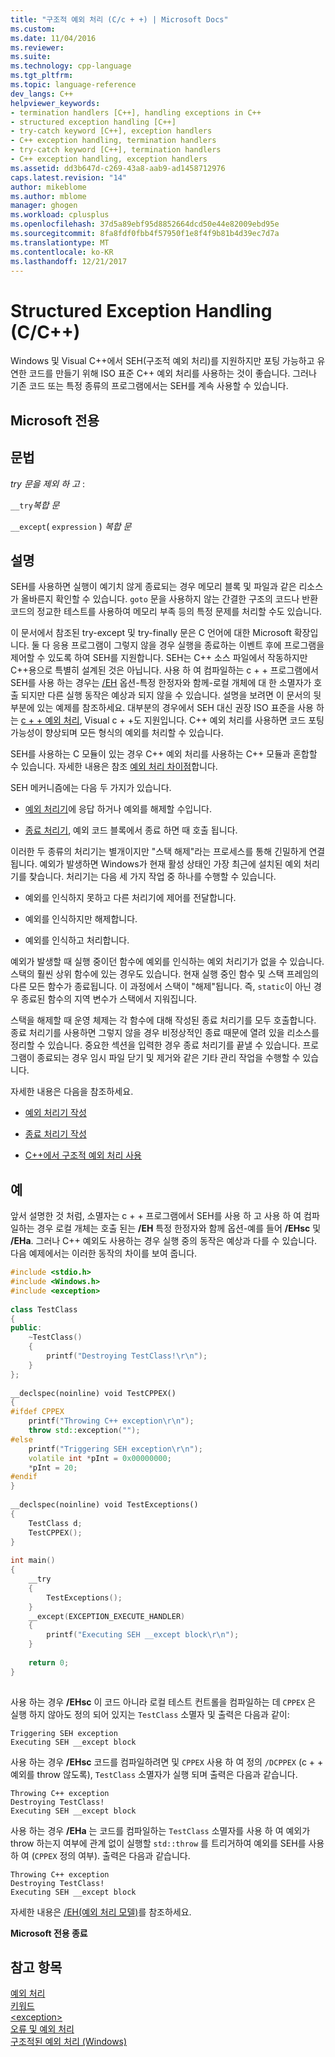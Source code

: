 ```yaml
---
title: "구조적 예외 처리 (C/c + +) | Microsoft Docs"
ms.custom: 
ms.date: 11/04/2016
ms.reviewer: 
ms.suite: 
ms.technology: cpp-language
ms.tgt_pltfrm: 
ms.topic: language-reference
dev_langs: C++
helpviewer_keywords:
- termination handlers [C++], handling exceptions in C++
- structured exception handling [C++]
- try-catch keyword [C++], exception handlers
- C++ exception handling, termination handlers
- try-catch keyword [C++], termination handlers
- C++ exception handling, exception handlers
ms.assetid: dd3b647d-c269-43a8-aab9-ad1458712976
caps.latest.revision: "14"
author: mikeblome
ms.author: mblome
manager: ghogen
ms.workload: cplusplus
ms.openlocfilehash: 37d5a89ebf95d8852664dcd50e44e82009ebd95e
ms.sourcegitcommit: 8fa8fdf0fbb4f57950f1e8f4f9b81b4d39ec7d7a
ms.translationtype: MT
ms.contentlocale: ko-KR
ms.lasthandoff: 12/21/2017
---
```

# <a name="structured-exception-handling-cc"></a>Structured Exception Handling (C/C++)
Windows 및 Visual C++에서 SEH(구조적 예외 처리)를 지원하지만 포팅 가능하고 유연한 코드를 만들기 위해 ISO 표준 C++ 예외 처리를 사용하는 것이 좋습니다. 그러나 기존 코드 또는 특정 종류의 프로그램에서는 SEH를 계속 사용할 수 있습니다.  
  
## <a name="microsoft-specific"></a>Microsoft 전용  
  
## <a name="grammar"></a>문법  
 *try 문을 제외 하 고* :  
  
 `__try`*복합 문*  
  
 `__except`( `expression` ) *복합 문*  
  
## <a name="remarks"></a>설명  
 SEH를 사용하면 실행이 예기치 않게 종료되는 경우 메모리 블록 및 파일과 같은 리소스가 올바른지 확인할 수 있습니다. `goto` 문을 사용하지 않는 간결한 구조의 코드나 반환 코드의 정교한 테스트를 사용하여 메모리 부족 등의 특정 문제를 처리할 수도 있습니다.  
  
 이 문서에서 참조된 try-except 및 try-finally 문은 C 언어에 대한 Microsoft 확장입니다. 둘 다 응용 프로그램이 그렇지 않을 경우 실행을 종료하는 이벤트 후에 프로그램을 제어할 수 있도록 하여 SEH를 지원합니다. SEH는 C++ 소스 파일에서 작동하지만 C++용으로 특별히 설계된 것은 아닙니다. 사용 하 여 컴파일하는 c + + 프로그램에서 SEH를 사용 하는 경우는 [/EH](../build/reference/eh-exception-handling-model.md) 옵션-특정 한정자와 함께-로컬 개체에 대 한 소멸자가 호출 되지만 다른 실행 동작은 예상과 되지 않을 수 있습니다. 설명을 보려면 이 문서의 뒷부분에 있는 예제를 참조하세요. 대부분의 경우에서 SEH 대신 권장 ISO 표준을 사용 하는 [c + + 예외 처리](../cpp/try-throw-and-catch-statements-cpp.md), Visual c + +도 지원입니다. C++ 예외 처리를 사용하면 코드 포팅 가능성이 향상되며 모든 형식의 예외를 처리할 수 있습니다.  
  
 SEH를 사용하는 C 모듈이 있는 경우 C++ 예외 처리를 사용하는 C++ 모듈과 혼합할 수 있습니다. 자세한 내용은 참조 [예외 처리 차이점](../cpp/exception-handling-differences.md)합니다.  
  
 SEH 메커니즘에는 다음 두 가지가 있습니다.  
  
-   [예외 처리기](../cpp/writing-an-exception-handler.md)에 응답 하거나 예외를 해제할 수입니다.  
  
-   [종료 처리기](../cpp/writing-a-termination-handler.md), 예외 코드 블록에서 종료 하면 때 호출 됩니다.  
  
 이러한 두 종류의 처리기는 별개이지만 "스택 해제"라는 프로세스를 통해 긴밀하게 연결됩니다. 예외가 발생하면 Windows가 현재 활성 상태인 가장 최근에 설치된 예외 처리기를 찾습니다. 처리기는 다음 세 가지 작업 중 하나를 수행할 수 있습니다.  
  
-   예외를 인식하지 못하고 다른 처리기에 제어를 전달합니다.  
  
-   예외를 인식하지만 해제합니다.  
  
-   예외를 인식하고 처리합니다.  
  
 예외가 발생할 때 실행 중이던 함수에 예외를 인식하는 예외 처리기가 없을 수 있습니다. 스택의 훨씬 상위 함수에 있는 경우도 있습니다. 현재 실행 중인 함수 및 스택 프레임의 다른 모든 함수가 종료됩니다. 이 과정에서 스택이 "해제"됩니다. 즉, `static`이 아닌 경우 종료된 함수의 지역 변수가 스택에서 지워집니다.  
  
 스택을 해제할 때 운영 체제는 각 함수에 대해 작성된 종료 처리기를 모두 호출합니다. 종료 처리기를 사용하면 그렇지 않을 경우 비정상적인 종료 때문에 열려 있을 리소스를 정리할 수 있습니다. 중요한 섹션을 입력한 경우 종료 처리기를 끝낼 수 있습니다. 프로그램이 종료되는 경우 임시 파일 닫기 및 제거와 같은 기타 관리 작업을 수행할 수 있습니다.  
  
 자세한 내용은 다음을 참조하세요.  
  
-   [예외 처리기 작성](../cpp/writing-an-exception-handler.md)  
  
-   [종료 처리기 작성](../cpp/writing-a-termination-handler.md)  
  
-   [C++에서 구조적 예외 처리 사용](../cpp/using-structured-exception-handling-with-cpp.md)  
  
## <a name="example"></a>예  
 앞서 설명한 것 처럼, 소멸자는 c + + 프로그램에서 SEH를 사용 하 고 사용 하 여 컴파일하는 경우 로컬 개체는 호출 된는 **/EH** 특정 한정자와 함께 옵션-예를 들어 **/EHsc** 및 **/EHa**. 그러나 C++ 예외도 사용하는 경우 실행 중의 동작은 예상과 다를 수 있습니다. 다음 예제에서는 이러한 동작의 차이를 보여 줍니다.  
  
```cpp  
#include <stdio.h>  
#include <Windows.h>  
#include <exception>  
  
class TestClass  
{  
public:  
    ~TestClass()  
    {  
        printf("Destroying TestClass!\r\n");  
    }  
};  
  
__declspec(noinline) void TestCPPEX()  
{  
#ifdef CPPEX  
    printf("Throwing C++ exception\r\n");  
    throw std::exception("");  
#else  
    printf("Triggering SEH exception\r\n");  
    volatile int *pInt = 0x00000000;  
    *pInt = 20;  
#endif  
}  
  
__declspec(noinline) void TestExceptions()  
{  
    TestClass d;  
    TestCPPEX();  
}  
  
int main()  
{  
    __try  
    {  
        TestExceptions();  
    }  
    __except(EXCEPTION_EXECUTE_HANDLER)  
    {  
        printf("Executing SEH __except block\r\n");  
    }  
  
    return 0;  
}  
  
```  
  
 사용 하는 경우 **/EHsc** 이 코드 아니라 로컬 테스트 컨트롤을 컴파일하는 데 `CPPEX` 은 실행 하지 않아도 정의 되어 있지는 `TestClass` 소멸자 및 출력은 다음과 같이:  
  
```Output  
Triggering SEH exception  
Executing SEH __except block  
```  
  
 사용 하는 경우 **/EHsc** 코드를 컴파일하려면 및 `CPPEX` 사용 하 여 정의 `/DCPPEX` (c + + 예외를 throw 않도록), `TestClass` 소멸자가 실행 되며 출력은 다음과 같습니다.  
  
```Output  
Throwing C++ exception  
Destroying TestClass!  
Executing SEH __except block  
```  
  
 사용 하는 경우 **/EHa** 는 코드를 컴파일하는 `TestClass` 소멸자를 사용 하 여 예외가 throw 하는지 여부에 관계 없이 실행할 `std::throw` 를 트리거하여 예외를 SEH를 사용 하 여 (`CPPEX` 정의 여부). 출력은 다음과 같습니다.  
  
```Output  
Throwing C++ exception  
Destroying TestClass!  
Executing SEH __except block  
```  
  
 자세한 내용은 [/EH(예외 처리 모델)](../build/reference/eh-exception-handling-model.md)를 참조하세요.  
  
**Microsoft 전용 종료**  
  
## <a name="see-also"></a>참고 항목  
 [예외 처리](../cpp/exception-handling-in-visual-cpp.md)   
 [키워드](../cpp/keywords-cpp.md)   
 [\<exception>](../standard-library/exception.md)   
 [오류 및 예외 처리](../cpp/errors-and-exception-handling-modern-cpp.md)   
 [구조적된 예외 처리 (Windows)](http://msdn.microsoft.com/library/windows/desktop/ms680657.aspx)